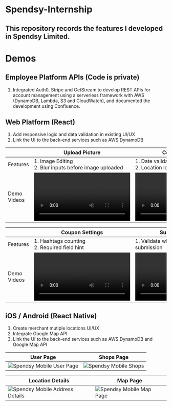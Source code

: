 # Spendsy-Internship
## This repository records the features I developed in Spendsy Limited.


# Demos
## Employee Platform APIs (Code is private)
1. Integrated Auth0, Stripe and GetStream to develop REST APIs for account management using a serverless framework with AWS (DynamoDB, Lambda, S3 and CloudWatch), and documented the development using Confluence.

## Web Platform (React)
1. Add responsive logic and data validation in existing UI/UX
2. Link the UI to the back-end services such as AWS DynamoDB

|                   | Upload Picture    | Coupon Settings  |
|-------------------|-------------------|------------------|
| Features          | 1. Image Editing <br/> 2. Blur inputs before image uploaded  | 1. Date validation <br/> 2. Location logic validation|
| Demo Videos       | <video src="https://github.com/StevenChenWaiHo/Spendsy-Internship/assets/122108964/5c61bff5-b6a7-4898-9186-3b89dbe2452f"> | <video src="https://user-images.githubusercontent.com/122108964/79a6ba7a-cb5d-4a2b-83db-bb452b193547.mov"> 

|                   | Coupon Settings   | Submission Check  |
|-------------------|-------------------|------------------|
| Features          | 1. Hashtags counting <br/> 2. Required field hint  | 1. Validate whole form before submission |
| Demo Videos       | <video src="https://user-images.githubusercontent.com/122108964/19b6418a-ab2c-476d-a180-ff5d5df7b48c.mov"> | <video src="https://user-images.githubusercontent.com/122108964/473a6ded-d8c3-421c-962e-37ee28c7a252.mov"> |

## iOS / Android (React Native)
1. Create merchant mutiple locations UI/UX
2. Integrate Google Map API
3. Link the UI to the back-end services such as AWS DynamoDB and Google Map API

| User Page         | Shops Page       |
|-------------------|------------------|
| ![Spendsy Mobile User Page](https://github.com/StevenChenWaiHo/Spendsy-Internship/assets/122108964/1761f6bf-ce09-4ec6-97e8-88d0156b3d0a) | ![Spendsy Mobile Shops](https://github.com/StevenChenWaiHo/Spendsy-Internship/assets/122108964/5e2c7819-174a-4126-8249-238dcea1a2ae)

| Location Details  | Map Page         |
|-------------------|------------------|
| ![Spendsy Mobile Address Details](https://github.com/StevenChenWaiHo/Spendsy-Internship/assets/122108964/8a614d7b-e1d3-4962-adaa-aaa82d71d03c) |  ![Spendsy Mobile Map Page](https://github.com/StevenChenWaiHo/Spendsy-Internship/assets/122108964/384adc4f-d255-4541-89b4-146f233c3396) 
